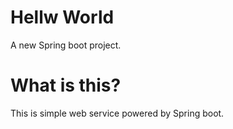 # Hellw World

A new Spring boot project.

# What is this?

This is simple web service powered by Spring boot.
